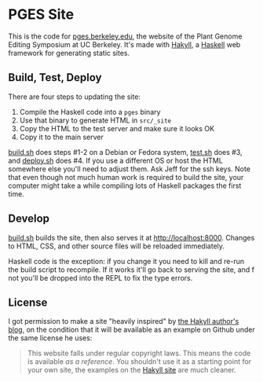 PGES Site
=========

This is the code for [pges.berkeley.edu](https://pges.berkeley.edu), the
website of the Plant Genome Editing Symposium at UC Berkeley. It's made with
[Hakyll](https://jaspervdj.be/hakyll/index.html), a
[Haskell](http://haskell.org) web framework for generating static sites.

Build, Test, Deploy
-------------------

There are four steps to updating the site:

1. Compile the Haskell code into a `pges` binary
2. Use that binary to generate HTML in `src/_site`
3. Copy the HTML to the test server and make sure it looks OK
4. Copy it to the main server

[build.sh](build.sh) does steps #1-2 on a Debian or Fedora system,
[test.sh](test.sh) does #3, and [deploy.sh](deploy.sh) does #4. If you use a
different OS or host the HTML somewhere else you'll need to adjust them. Ask
Jeff for the ssh keys. Note that even though not much human work is required
to build the site, your computer might take a while compiling lots of Haskell
packages the first time.

Develop
-------

[build.sh](build.sh) builds the site, then also serves it at <http://localhost:8000>.
Changes to HTML, CSS, and other source files will be reloaded immediately.

Haskell code is the exception: if you change it you need to kill and re-run the
build script to recompile. If it works it'll go back to serving the site, and
f not you'll be dropped into the REPL to fix the type errors.

License
-------

I got permission to make a site "heavily inspired" by [the Hakyll author's
blog](https://jaspervdj.be/), on the condition that it will be
available as an example on Github under the same license he uses:

> This website falls under regular copyright laws. This means the code is
> available _as a reference_. You shouldn't use it as a starting point for your
> own site, the examples on the [Hakyll site](http://jaspervdj.be/hakyll) are
> much cleaner.
